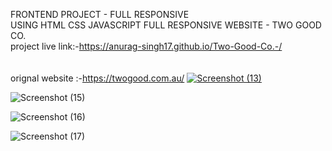 FRONTEND PROJECT - FULL RESPONSIVE <br>
USING HTML CSS JAVASCRIPT FULL RESPONSIVE WEBSITE - TWO GOOD CO. <br>
project live link:-https://anurag-singh17.github.io/Two-Good-Co.-/ <br>
 <br>
  <br>
orignal website :-https://twogood.com.au/
[
![Screenshot (13)](https://github.com/user-attachments/assets/14722c95-ae4f-4bfe-a63c-ba2f6f2100e8)
](url)

![Screenshot (15)](https://github.com/user-attachments/assets/4ca9ccfc-a851-4e0b-82ca-c4a904a56849)

![Screenshot (16)](https://github.com/user-attachments/assets/c0f0f8b4-b3b1-4764-bbfd-a8df5af8c909)

![Screenshot (17)](https://github.com/user-attachments/assets/356b5985-4a2a-42f0-bf76-1b8db4c16d9d)
